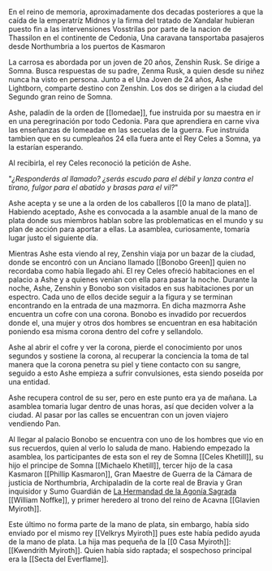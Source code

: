En el reino de memoria, aproximadamente dos decadas posteriores a que la caída de la emperatríz Midnos y la firma del tratado de Xandalar hubieran puesto fin a las intervensiones Vosstrilas  por parte de la nacion de Thassilon  en el continente de Cedonia, Una caravana tansportaba pasajeros desde Northumbria a los puertos de Kasmaron 

La carrosa es abordada por un joven de 20 años, Zenshin Rusk. Se dirige a Somna. Busca respuestas de su padre, Zenma Rusk, a quien desde su niñez nunca ha visto en persona. Junto a el Una Joven de 24 años, Ashe Lightborn,  comparte destino con Zenshin. Los dos se dirigen a la ciudad del Segundo gran reino de Somna. 

Ashe, paladín de la orden de [[Iomedae]], fue instruida por su maestra en ir en una peregrinación por todo Cedonia. Para que aprendiera en carne viva las enseñanzas de Iomeadae en las secuelas de la guerra. Fue instruida tambien que en su cumpleaños 24 ella fuera ante el Rey Celes a Somna, ya la estarían esperando. 

Al recibirla, el rey Celes reconoció la petición de Ashe. 

"*¿Responderás al llamado? ¿serás escudo para el débil y lanza contra el tirano, fulgor para el abatido y brasas para el vil?*" 

Ashe acepta y se une a la orden de los caballeros [[0 la mano de plata]]. Habiendo aceptado, Ashe es convocada a la asamble anual de la mano de plata donde sus miembros hablan sobre las problematicas en el mundo y su plan de acción para aportar a ellas. La asamblea, curiosamente, tomaría lugar justo el siguiente día. 

Mientras Ashe esta viendo al rey, Zenshin viaja por un bazar de la ciudad, donde se encontró con un Anciano llamado [[Bonobo Green]] quien no recordaba como había llegado ahi.
El rey Celes ofreció habitaciones en el palacio a Ashe y a quienes venían con ella para pasar la noche. Durante la noche, Ashe, Zenshin y Bonobo son visitados en sus habitaciones por un espectro. Cada uno de ellos decide seguir a la figura  y se terminan encontrando  en la entrada de una mazmorra. En dicha mazmorra Ashe encuentra un cofre con una corona. Bonobo es invadido por recuerdos donde el, una mujer y otros dos hombres se encuentran en esa habitación poniendo esa misma corona dentro del cofre y sellandolo.

Ashe al abrir el cofre y ver la corona, pierde el conocimiento por unos segundos y sostiene la corona, al recuperar la conciencia la toma de tal manera que la corona penetra su piel y tiene contacto con su sangre, seguido a esto Ashe empieza a sufrir convulsiones, esta siendo poseída por una entidad. 

Ashe recupera control de su ser, pero en este punto era ya de mañana. La asamblea tomaria lugar dentro de unas horas, así que deciden volver a la ciudad. Al pasar por las calles se encuentran con un joven viajero vendiendo Pan.

Al llegar al palacio Bonobo se encuentra con uno de los hombres que vio en sus recuerdos, quien al verlo lo saluda de mano. Habiendo empezado la asamblea, los participantes de esta son el rey de Somna [[Celes Khetill]], su hijo el principe de Somna [[Michaelo Khetill]], tercer hijo de la casa Kasmaron [[Phillip Kasmaron]], Gran Maestre de Guerra de la Cámara de justicia de Northumbria, Archipaladín de la corte real de Bravia y Gran inquisidor y Sumo Guardián de [La Hermandad de la Agonía Sagrada](obsidian://open?vault=Maws%20Of%20Sacrilege&file=NPC%2FImportant%20Characters%2FLa%20Hermandad%20de%20la%20Agon%C3%ADa%20Sagrada%2FLa%20Hermandad%20de%20la%20Agon%C3%ADa%20Sagrada) [[William Noffke]],  y primer heredero al trono del reino de Acavna [[Glavien Myiroth]]. 

Este último no forma parte de la mano de plata, sin embargo, había sido enviado por el mismo rey [[Velkrys Myiroth]] pues este había pedido ayuda de la mano de plata. La hija mas pequeña de la [[0 Casa Myiroth]]: [[Kwendrith Myiroth]]. Quien había sido raptada; el sospechoso principal era la [[Secta del Everflame]].  

